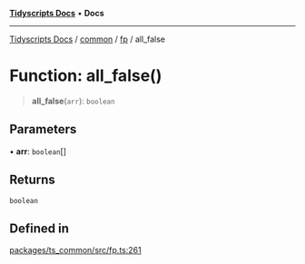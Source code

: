 [**Tidyscripts Docs**](../../../../../README.md) • **Docs**

***

[Tidyscripts Docs](../../../../../globals.md) / [common](../../../README.md) / [fp](../README.md) / all\_false

# Function: all\_false()

> **all\_false**(`arr`): `boolean`

## Parameters

• **arr**: `boolean`[]

## Returns

`boolean`

## Defined in

[packages/ts\_common/src/fp.ts:261](https://github.com/sheunaluko/tidyscripts/blob/master/packages/ts_common/src/fp.ts#L261)
